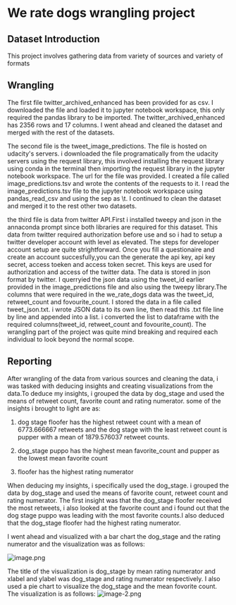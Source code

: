 # We rate dogs wrangling project 
## Dataset Introduction
This project involves gathering data from variety of sources and variety of formats
## Wrangling
The first file twitter_archived_enhanced has been provided for as csv. I downloaded the file and loaded it to jupyter notebook workspace, this only required the pandas library to be imported. The twitter_archived_enhanced has 2356 rows and 17 columns. I went ahead and cleaned the dataset and merged with the rest of the datasets.
 
The second file is the tweet_image_predictions. The file is hosted on udacity's servers. i downloaded the file programatically from the udacity servers using the request library, this involved installing the request library using conda in the terminal then importing the request library in the jupyter notebook workspace. The url for the file was provided. I created  a file called image_predictions.tsv and wrote the contents of the requests to it. I read the image_predictions.tsv file to the jupyter notebook workspace using pandas_read_csv and using the sep as \t. I continued to clean the dataset and merged it to the rest other two datasets.

the third file is data from twitter API.First i installed tweepy and json in the annaconda prompt since both libraries are required for this dataset. This data from twitter required authorization before use and so i had to setup a twitter developer account with level as elevated. The steps for developer account setup are quite strightforward. Once you fill a questionaire and create an account succesfully,you can the generate the  api key, api key secret, access toeken and access token secret. This keys are used for authorization and access of the twitter data. The data is stored in json format by twitter. I querryied the json data using the tweet_id earlier provided in the image_predictions file and also using the tweepy library.The columns that were required in the we_rate_dogs data was the tweet_id, retweet_count and fovourite_count. I stored the data in a file called tweet_json.txt. i wrote JSON data  to its own line, then read this .txt file line by line and appended into a list. i converted the list to dataframe with the required columns(tweet_id, retweet_count and fovourite_count). The wrangling part of the project was quite mind breaking and required each individual to look beyond the normal scope.
## Reporting

After wrangling of the data from various sources and cleaning the data, i was tasked with deducing insights and creating visualizations from the data.To deduce my insights, i grouped the data by dog_stage and used the means of retweet count, favorite count and rating numerator. some of the insights i brought to light are as:
 1. dog stage floofer has the highest retweet count with a mean of 6773.666667 retweets and the dog stage with the least retweet count is pupper with a mean of 1879.576037 retweet counts.    

2. dog_stage puppo has the highest mean favorite_count and pupper as the lowest mean favorite count

3. floofer has the highest rating numerator

When deducing my insights, i specifically used the dog_stage. i grouped the data by dog_stage and used the means of favorite count, retweet count and rating numerator.
The first insight was that the dog_stage floofer received the most retweets, i also looked at the favorite count and i found out that the dog stage puppo was leading with the most favorite counts.I also deduced that the dog_stage floofer had the highest rating numerator.

I went ahead and visualized with a bar chart the dog_stage and the rating numerator and the visualization was as follows:

![image.png](attachment:image.png)

The title of the visualization is dog_stage by mean rating numerator and xlabel and ylabel was dog_stage and rating numerator respectively.
I also used a pie chart to visualize the dog_stage and the mean fovorite count. The visualization is as follows:
![image-2.png](attachment:image-2.png)



